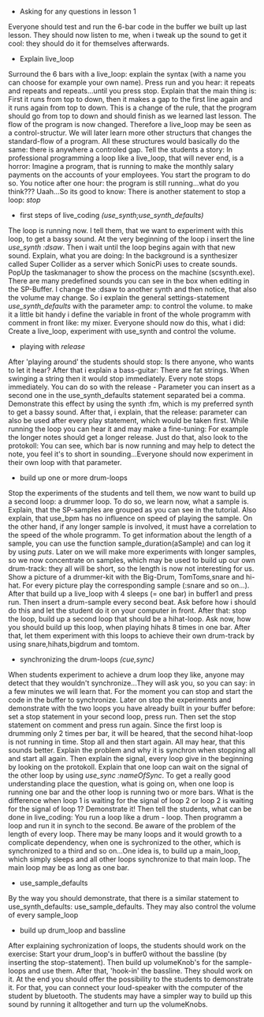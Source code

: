 * Asking for any questions in lesson 1

Everyone should test and run the 6-bar code in the buffer we built up last lesson. They should now listen to me, when i tweak up the sound to get it cool: they should do it for themselves afterwards.

* Explain live_loop

Surround the 6 bars with a live_loop: explain the syntax (with a name you can choose for example your own name).
Press run and you hear: it repeats and repeats and repeats...until you press stop. Explain that the main thing is: 
First it runs from top to down, then it makes a gap to the first line again and it runs again from top to down. This is
a change of the rule, that the program should go from top to down and should finish as we learned last lesson. The flow of 
the program is now changed. Therefore a live_loop may be seen as a control-structur. We will later learn more other 
structurs that changes the standard-flow of a program. All these structures would basically do the same: there is anywhere a 
controled gap.
Tell the students a story: In professional programming a loop like a live_loop, that will never end, is a horror: Imagine a 
program, that is running to make the monthly salary payments on the accounts of your employees. You start the program to do so.
You notice after one hour: the program is still running...what do you think??? Uaah...So its good to know: There is another statement to stop a loop: *stop*

* first steps of live_coding *(use_synth;use_synth_defaults)*

The loop is running now. I tell them, that we want to experiment with this loop, to get a bassy sound. At the very beginning of the loop i insert the line *use_synth :dsaw*. Then i wait until the loop begins again with that new sound. Explain, what you are doing: In the background is a synthesizer called Super Collider as a server which SonicPi uses to create sounds. PopUp the taskmanager to show the process on the machine (scsynth.exe). There are many predefined sounds you can see in the box when editing in the SP-Buffer. I change the :dsaw to another synth and then notice, that also the volume may change. So i explain the general settings-statement *use_synth_defaults* with the parameter amp: to control the volume. to make it a little bit handy i define the variable in front of the whole programm with comment in front like: my mixer. Everyone should now do this, what i did: Create a live_loop, experiment with use_synth and control the volume.

* playing with *release*

After 'playing around' the students should stop: Is there anyone, who wants to let it hear? After that i explain a bass-guitar: There are fat strings. When swinging a string then it would stop immediately. Every note stops immediately. You can do so with the release - Parameter you can insert as a second one in the use_synth_defaults statement separated bei a comma. Demonstrate this effect by using the synth :fm, which is my preferred synth to get a bassy sound. After that, i explain, that the release: parameter can also be used after every play statement, which would be taken first. While running the loop you can hear it and may make a fine-tuning: For example the longer notes should get a longer release. Just do that, also look to the protokoll: You can see, which bar is now running and may help to detect the note, you feel it's to short in sounding...Everyone should now experiment in their own loop with that parameter.  

* build up one or more drum-loops

Stop the experiments of the students and tell them, we now want to build up a second loop: a drummer loop. To do so, we learn now, what a sample is. Explain, that the SP-samples are grouped as you can see in the tutorial. Also explain, that use_bpm has no influence on speed of playing the sample. On the other hand, if any longer sample is involved, it must have a correlation to the speed of the whole programm. To get information about the length of a sample, you can use the function sample_duration(aSample) and can log it by using *puts*. Later on we will make more experiments with longer samples, so we now concentrate on samples, which may be used to build up our own drum-track: they all will be short, so the length is now not interesting for us. Show a picture of a drummer-kit with the Big-Drum, TomToms,snare and hi-hat. For every picture play the corresponding sample (:snare and so on...). After that build up a live_loop with 4 sleeps (= one bar) in buffer1 and press run. Then insert a drum-sample every second beat. Ask before how i should do this and let the student do it on your computer in front. After that: stop the loop, build up a second loop that should be a hihat-loop. Ask now, how you should build up this loop, when playing hihats 8 times in one bar. After that, let them experiment with this loops to achieve their own drum-track by using snare,hihats,bigdrum and tomtom.

* synchronizing the drum-loops *(cue,sync)*

When students experiment to achieve a drum loop they like, anyone may detect that they wouldn't synchronize...They will ask you, so you can say: in a few minutes we will learn that. For the moment you can stop and start the code in the buffer to synchronize. Later on stop the experiments and demonstrate with the two loops you have already built in your buffer before: set a stop statement in your second loop, press run. Then set the stop statement on comment and press run again. Since the first loop is drumming only 2 times per bar, it will be heared, that the second hihat-loop is not running in time. Stop all and then start again. All may hear, that this sounds better. Explain the problem and why it is synchron when stopping all and start all again. Then explain the signal, every loop give in the beginning by looking on the protokoll. Explain that one loop can wait on the signal of the other loop by using *use_sync :nameOfSync*. To get a really good understanding place the question, what is going on, when one loop is running one bar and the other loop is running two or more bars. What is the difference when loop 1 is waiting for the signal of loop 2 or loop 2 is waiting for the signal of loop 1? Demonstrate it! Then tell the students, what can be done in live_coding: You run a loop like a drum - loop. Then programm a loop and run it in synch to the second. Be aware of the problem of the length of every loop. There may be many loops and it would growth to a complicate dependency, when one is sychronized to the other, which is synchronized to a third and so on...One idea is, to build up a main_loop, which simply sleeps and all other loops synchronize to that main loop. The main loop may be as long as one bar. 

* use_sample_defaults

By the way you should demonstrate, that there is a similar statement to use_synth_defaults: use_sample_defaults. They may also control the volume of every sample_loop

* build up drum_loop and bassline

After explaining  sychronization of loops, the students should work on the exercise: Start your drum_loop's in buffer0 without the bassline (by inserting the stop-statement). Then build up volumeKnob's for the sample-loops and use them. After that, 'hook-in' the bassline. They should work on it. At the end you should offer the possibility to the students to demonstrate it. For that, you can connect your loud-speaker with the computer of the student by bluetooth. The students may have a simpler way to build up this sound by running it alltogether and turn up the volumeKnobs. 
